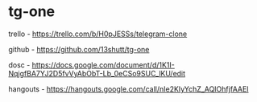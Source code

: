 # tg-one
trello - https://trello.com/b/H0pJESSs/telegram-clone

github - https://github.com/13shutt/tg-one

dosc - https://docs.google.com/document/d/1K1I-NqjgfBA7YJ2D5fvVyAbObT-Lb_0eCSo9SUC_lKU/edit

hangouts - https://hangouts.google.com/call/nIe2KIyYchZ_AQIOhfjfAAEI
